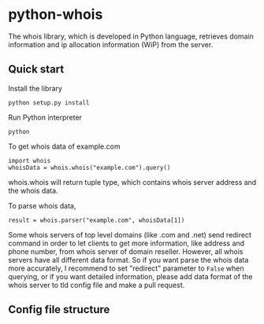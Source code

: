 python-whois
============

The whois library, which is developed in Python language, retrieves domain information and ip allocation information (WiP) from the server.

Quick start
-----------

Install the library

	python setup.py install

Run Python interpreter
	
	python

To get whois data of example.com

	import whois
	whoisData = whois.whois("example.com").query()

whois.whois will return tuple type, which contains whois server address and the whois data. 

To parse whois data, 

	result = whois.parser("example.com", whoisData[1])

Some whois servers of top level domains (like .com and .net) send redirect command in order to let clients to get more information, like address and phone number, from whois server of domain reseller. However, all whois servers have all different data format. So if you want parse the whois data more accurately, I recommend to set "redirect" parameter to `False` when querying, or if you want detailed information, please add data format of the whois server to tld config file and make a pull request.

Config file structure
-----------
